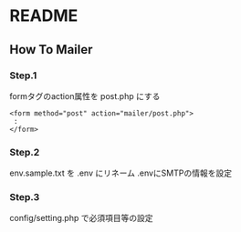 # README

## How To Mailer

### Step.1

formタグのaction属性を post.php にする

~~~
<form method="post" action="mailer/post.php">
 :
</form>
~~~

### Step.2

env.sample.txt を .env にリネーム
.envにSMTPの情報を設定

### Step.3

config/setting.php で必須項目等の設定

